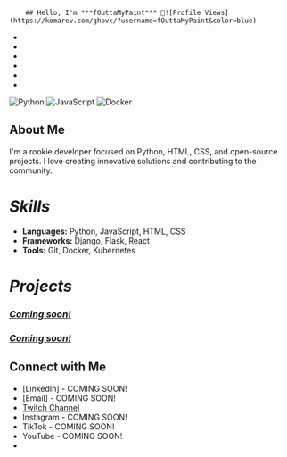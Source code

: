         ## Hello, I'm ***fOuttaMyPaint*** 👋![Profile Views](https://komarev.com/ghpvc/?username=fOuttaMyPaint&color=blue)
-
-
-
-
-
-
![Python](https://img.shields.io/badge/Python-3776AB?style=for-the-badge&logo=python&logoColor=white)
![JavaScript](https://img.shields.io/badge/JavaScript-F7DF1E?style=for-the-badge&logo=javascript&logoColor=black)
![Docker](https://img.shields.io/badge/Docker-2496ED?style=for-the-badge&logo=docker&logoColor=white)

## About Me

I'm a rookie developer focused on Python, HTML, CSS, and open-source projects. I love creating innovative solutions and contributing to the community.

# ***Skills***

- **Languages:** Python, JavaScript, HTML, CSS
- **Frameworks:** Django, Flask, React
- **Tools:** Git, Docker, Kubernetes

# ***Projects***
### *[Coming soon!](link-to-project)*

### *[Coming soon!](link-to-project)*

## Connect with Me

- [LinkedIn] - COMING SOON!
- [Email] - COMING SOON!
- [Twitch Channel](www.twitch.tv/fOuttaMyPaint)
- Instagram - COMING SOON!
- TikTok - COMING SOON!
- YouTube - COMING SOON!
- 
